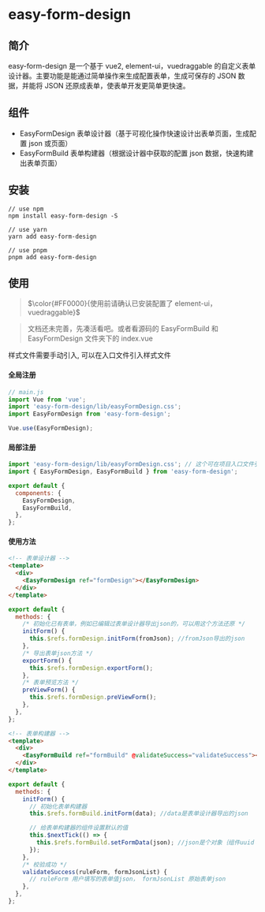 # easy-form-design

## 简介

easy-form-design 是一个基于 vue2, element-ui，vuedraggable 的自定义表单设计器。主要功能是能通过简单操作来生成配置表单，生成可保存的 JSON 数据，并能将 JSON 还原成表单，使表单开发更简单更快速。

## 组件

- EasyFormDesign 表单设计器（基于可视化操作快速设计出表单页面，生成配置 json 或页面）
- EasyFormBuild 表单构建器（根据设计器中获取的配置 json 数据，快速构建出表单页面）

## 安装

```shell
// use npm
npm install easy-form-design -S

// use yarn
yarn add easy-form-design

// use pnpm
pnpm add easy-form-design
```

## 使用

> $\color{#FF0000}{使用前请确认已安装配置了 element-ui，vuedraggable}$

> 文档还未完善，先凑活看吧。或者看源码的 EasyFormBuild 和 EasyFormDesign 文件夹下的 index.vue

样式文件需要手动引入, 可以在入口文件引入样式文件

#### 全局注册

```js
// main.js
import Vue from 'vue';
import 'easy-form-design/lib/easyFormDesign.css';
import EasyFormDesign from 'easy-form-design';

Vue.use(EasyFormDesign);
```

#### 局部注册

```js
import 'easy-form-design/lib/easyFormDesign.css'; // 这个可在项目入口文件引入
import { EasyFormDesign, EasyFormBuild } from 'easy-form-design';

export default {
  components: {
    EasyFormDesign,
    EasyFormBuild,
  },
};
```

#### 使用方法

```html
<!-- 表单设计器 -->
<template>
  <div>
    <EasyFormDesign ref="formDesign"></EasyFormDesign>
  </div>
</template>
```

```js
export default {
  methods: {
    /* 初始化已有表单，例如已编辑过表单设计器导出json的，可以用这个方法还原 */
    initForm() {
      this.$refs.formDesign.initForm(fromJson); //fromJson导出的json
    },
    /* 导出表单json方法 */
    exportForm() {
      this.$refs.formDesign.exportForm();
    },
    /* 表单预览方法 */
    preViewForm() {
      this.$refs.formDesign.preViewForm();
    },
  },
};
```

```html
<!-- 表单构建器 -->
<template>
  <div>
    <EasyFormBuild ref="formBuild" @validateSuccess="validateSuccess"></EasyFormBuild>
  </div>
</template>
```

```js
export default {
  methods: {
    initForm() {
      // 初始化表单构建器
      this.$refs.formBuild.initForm(data); //data是表单设计器导出的json

      // 给表单构建器的组件设置默认的值
      this.$nextTick(() => {
        this.$refs.formBuild.setFormData(json); //json是个对象｛组件uuid：默认值，组件uuid：默认值｝
      });
    },
    /* 校验成功 */
    validateSuccess(ruleForm, formJsonList) {
      // ruleForm 用户填写的表单值json， formJsonList 原始表单json
    },
  },
};
```
